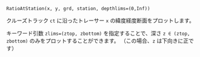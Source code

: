 ```
RatioAtStation(x, y, grd, station, depthlims=(0,Inf))
```

クルーズトラック `ct` に沿ったトレーサー `x` の緯度経度断面をプロットします。

キーワード引数 `zlims=(ztop, zbottom)` を指定することで、深さ `z ∈ (ztop, zbottom)` のみをプロットすることができます。 （この場合、`z` は下向きに正です）
